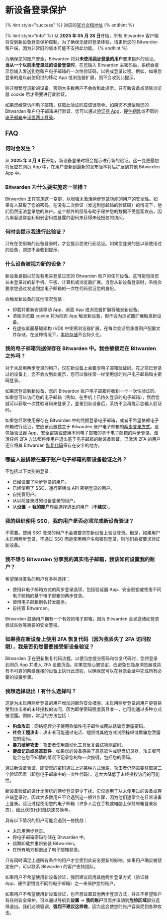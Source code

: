 # 新设备登录保护

{% hint style="success" %}
对应的[官方文档地址](https://bitwarden.com/help/new-device-verification/)
{% endhint %}

{% hint style="info" %}
从 **2025 年 05 月 28 日**开始，所有 Bitwarden 客户端将受到新设备登录保护控制。为了确保无缝的登录体验，请更新您的 Bitwarden 客户端，因为非常旧的版本可能不支持此功能。
{% endhint %}

为确保您的账户安全，Bitwarden 将对**未使用**[**两步登录**](../two-step-login/setup-guides/two-step-login-methods.md)**的用户**要求额外的验证。**当从一个以前未登录过的设备登录时**，在您输入 Bitwarden 主密码后，系统会提示您输入发送到您账户电子邮箱的一次性验证码，以完成登录过程。例如，如果您登录的是以前使用过的移动 App 或浏览器扩展，则不会收到此提示。

除非频繁登录新的设备，否则大多数用户不会收到此提示。只有新设备或清除浏览器 cookie 后才需要进行此验证。

如果您经常访问电子邮箱，获取此验证码应该很简单。如果您不想依赖您的 Bitwarden 账户电子邮箱进行验证，您可以通过[验证器 App](../two-step-login/setup-guides/two-step-login-via-authenticator.md)、[硬件钥匙](../two-step-login/setup-guides/two-step-login-via-yubikey.md)或不同的[电子邮箱](../two-step-login/setup-guides/two-step-login-via-email.md)来[设置两步登录](../two-step-login/setup-guides/two-step-login-methods.md)。

## FAQ

### 何时会发生？ <a href="#when-will-this-happen" id="when-will-this-happen"></a>

从 **2025 年 3 月 4 日**开始，新设备登录时将会提示进行新的验证。这一变更最初将反应在网页 App 中，在用户更新到最新的发布版本将后扩展到其他 Bitwarden App 中。

### Bitwarden 为什么要实施这一举措？ <a href="#why-is-bitwarden-implementing-this" id="why-is-bitwarden-implementing-this"></a>

Bitwarden 正在实施这一变更，以增强未激活[两步登录](../two-step-login/setup-guides/two-step-login-methods.md)功能的用户的安全性。如果有人获取了您的密码，在没有二次验证（发送到您邮箱的验证码）的情况下，他们仍然无法登录您的账户。这个额外的层级有助于保护您的数据不受黑客攻击，因为黑客通常会利用弱密码或暴露的密码来获得未经授权的访问。

### 何时会提示我进行此验证？ <a href="#when-will-i-get-prompted-for-this-verification" id="when-will-i-get-prompted-for-this-verification"></a>

只有在使用新的设备登录时，才会提示您进行此验证。如果您登录的是以前使用过的设备，则您不会收到提示。

### 什么设备被视为新的设备？ <a href="#what-is-considered-a-new-device" id="what-is-considered-a-new-device"></a>

新设备是指以前没有用来登录过您的 Bitwarden 账户的任何设备。这可能包括您从未登录过的新手机、平板、计算机或浏览器扩展。当您从新设备登录时，系统会要求您通过发送到您电子邮箱的一次性代码验证您的身份。

会触发新设备的其他情况包括：

* 卸载并重新安装移动 App、桌面 App 或浏览器扩展将触发新设备。
* 清除浏览器 cookie 将为网页 App 触发新设备，但不会为浏览器扩展触发新设备。
* 在虚拟桌面基础架构 (VDI) 中使用浏览器扩展，在每次会话后重置用户配置文件存储。在这种情况下，[本地存储](../../security/data/data-storage.md#on-your-local-machine)不会持久化。

### 我的电子邮箱凭据保存在 Bitwarden 中。我会被锁定在 Bitwarden 之外吗？ <a href="#my-email-credentials-are-saved-in-bitwarden.-will-i-be-locked-out-of-bitwarden" id="my-email-credentials-are-saved-in-bitwarden.-will-i-be-locked-out-of-bitwarden"></a>

对于未启用两步登录的用户，仅在新设备上会要求电子邮箱验证码。在之前已登录过的设备上，您不会收到此提示，您可以像往常一样使用您的账户电子邮箱和主密码登录。

如果您登录到新设备，您的 Bitwarden 账户电子邮箱将收到一个一次性验证码。如果您可以访问您的电子邮箱（例如，在手机上已持久登录的电子邮箱），然后您就可以获取一次性验证码来登录了。登录到新设备后，系统不会再提示您输入验证码。

如果您经常使用保存在 Bitwarden 中的凭据登录电子邮箱，或者不希望依赖电子邮箱进行验证，您应该设置独立于 Bitwarden 账户电子邮箱的[两步登录方式](../two-step-login/setup-guides/two-step-login-methods.md)。这包括验证器 App、安全密钥或使用不同电子邮箱的基于电子邮箱的两步登录。激活任何 2FA 方法都将使用户退出基于电子邮箱的新设备验证。已激活 2FA 的用户还应将其 Bitwarden [恢复代码](../two-step-login/recovery-codes.md)保存在安全的地方。

### 哪些人被排除在基于账户电子邮箱的新设备验证之外？ <a href="#who-is-excluded-from-this-account-email-based-new-device-verification" id="who-is-excluded-from-this-account-email-based-new-device-verification"></a>

不包括以下类别的登录：

* 已经设置了两步登录的用户。
* 已经使用了 SSO、通行密钥或 API 密钥登录的用户。
* 自托管用户。
* 从以前登录过的设备登录的用户。
* 从**设置** → **我的账户**界面选择退出的用户（**不建议**）。

### 我的组织使用 SSO，我的用户是否必须完成新设备验证？ <a href="#my-organization-users-sso-do-my-users-have-to-complete-new-device-verification" id="my-organization-users-sso-do-my-users-have-to-complete-new-device-verification"></a>

不需要。使用 SSO 登录的用户不会被要求在新设备上验证登录。但是，如果用户未启用两步登录，不通过 SSO 而是使用用户名和密码登录，则他们会被要求验证新设备。

### 我不想与 Bitwarden 分享我的真实电子邮箱，我该如何设置我的账户？ <a href="#i-do-not-want-to-share-my-real-email-with-bitwarden-how-can-i-set-up-my-account" id="i-do-not-want-to-share-my-real-email-with-bitwarden-how-can-i-set-up-my-account"></a>

希望保持匿名的用户有多种选择：

* 使用非电子邮箱方式的两步登录选项，包括验证器 App、安全密钥或使用不同电子邮箱的基于电子邮箱的两步登录。
* 使用电子邮箱别名转发服务。
* 自托管 Bitwarden。

Bitwarden 鼓励用户拥有一个有效的电子邮箱，因为 Bitwarden 会发送诸如登录尝试失败等重要的安全警报。

### 如果我在新设备上使用 2FA 恢复代码（因为我丢失了 2FA 访问权限），我是否仍然需要接受新设备验证？ <a href="#if-i-use-the-2fa-recovery-code-on-a-new-device-because-ive-lost-my-2fa-access-will-i-still-be-subjec" id="if-i-use-the-2fa-recovery-code-on-a-new-device-because-ive-lost-my-2fa-access-will-i-still-be-subjec"></a>

Bitwarden 正在更新恢复代码流程，以便当您提交密码和恢复代码时，您将登录到网页 App 并进入 2FA 设置页面。如果您担心被锁定，应避免在隐身浏览器或具有不可靠的网络连接的设备上执行此流程，以确保您可以在登录会话中完成所有必要的设置步骤。

### 我想选择退出！有什么选择吗？ <a href="#i-want-to-opt-out-is-there-an-option-to" id="i-want-to-opt-out-is-there-an-option-to"></a>

这是为未启用两步登录的用户增加的额外安全措施。未启用两步登录的用户更容易受到攻击者的未经授权的访问，因为即使密码强度高且唯一，也可能通过多种方式被泄露。例如，常见的方法包括：

* **钓鱼攻击**：网络犯罪分子使用欺骗性电子邮件或网站诱骗您泄露密码。
* **社会工程攻击**：攻击者可能通过电话、短信或其他方式试图操纵或欺骗您泄露您的密码。
* **暴力破解攻击**：攻击者使用自动化工具反复尝试猜测密码。
* **键盘记录或恶意软件**：如果您的设备感染了恶意软件或键盘记录器，攻击者可能会在您不知情的情况下记录您的每一次按键，包括您的密码。

通过新设备验证，即使您的密码通过上述某种方式泄露，攻击者仍然需要获取第二个验证因素（即您电子邮箱中的一次性代码）。这大大降低了未经授权访问的可能性。

新设备验证的设计比传统的两步登录更少干扰。它仅适用于从未使用过的设备或客户端登录时，因此大多数用户不会遇到这一额外步骤，因为他们通常会在日常设备上登录。验证过程使用您的电子邮箱（许多人会在手机或电脑上保持邮箱登录状态），因此获取代码既快速又简单。

具有以下情况的用户可能会遇到一些挑战：

* 未启用两步登录。
* 将电子邮箱密码存储在 Bitwarden 中。
* 频繁卸载并重新安装 Bitwarden。
* 在所有地方都退出了电子邮箱登录。

只有同时满足上述所有条件的用户才会受到此安全更新的影响。如果用户确实被锁定账户，可以联系 Bitwarden 的客户支持团队。

如果用户不希望使用新设备验证，强烈建议启用其他两步登录方式（验证器 App、硬件密钥或不同的电子邮箱）之一来保护您的账户。

如果用户不希望使用新设备验证，也不想设置其他两步登录方式，并且不希望账户有任何安全保护，可以通过导航到**设置** → **我的账户**页面并滚动到**危险区域**部分选择退出。我们必须强调，**强烈不建议这样做**，因为这会使您的账户容易受到各种攻击。
